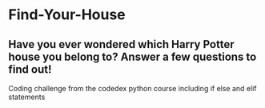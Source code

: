 # Find-Your-House

## Have you ever wondered which Harry Potter house you belong to? Answer a few questions to find out!

Coding challenge from the codedex python course including if else and elif statements
